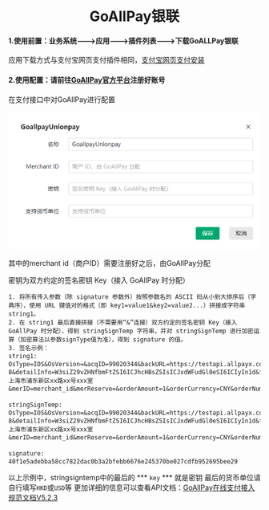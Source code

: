 <h1 align="center">GoAllPay银联</h1>

#### 1.使用前置：业务系统--->应用--->插件列表--->下载GoALLPay银联

应用下载方式与支付宝网页支付插件相同，[支付宝网页支付安装](Alipayweb.md)

#### 2.使用配置：请前往[GoAllPay官方平台](https://goallpayx.com/cn/contact.html)注册好账号

在支付接口中对GoAllPay进行配置

![](img_pay_interface/14.png)

其中的merchant id（商户ID）需要注册好之后，由GoAllPay分配

密钥为双方约定的签名密钥 Key（接入 GoAllPay 时分配）

```
1. 将所有传入参数（除 signature 参数外）按照参数名的 ASCII 码从小到大排序后（字典序），使用 URL 键值对的格式（即 key1=value1&key2=value2...）拼接成字符串 string1。
2. 在 string1 最后直接拼接（不需要用“&”连接）双方约定的签名密钥 Key（接入 GoAllPay 时分配），得到 stringSignTemp 字符串，并对 stringSignTemp 进行加密运算（加密算法以参数signType值为准），得到 signature 的值。
3. 签名示例：
string1: OsType=IOS&OsVersion=&acqID=99020344&backURL=https://testapi.allpayx.com/test&charSet=UTF-8&detailInfo=W3siZ29vZHNfbmFtZSI6ICJhcHBsZSIsICJxdWFudGl0eSI6ICIyIn1d&frontURL=http://example.com&goodsInfo=apple&logisticsStreet=上海市浦东新区xx路xx号xxx室&merID=merchant_id&merReserve=&orderAmount=1&orderCurrency=CNY&orderNum=20220620171733&paymentSchema=UP&signType=SHA256&tradeFrom=H5&transTime=20220620171733&transType=PURC&userID=user01&userIP=114.91.1.243&version=VER000000005

stringSignTemp: OsType=IOS&OsVersion=&acqID=99020344&backURL=https://testapi.allpayx.com/test&charSet=UTF-8&detailInfo=W3siZ29vZHNfbmFtZSI6ICJhcHBsZSIsICJxdWFudGl0eSI6ICIyIn1d&frontURL=http://example.com&goodsInfo=apple&logisticsStreet=上海市浦东新区xx路xx号xxx室&merID=merchant_id&merReserve=&orderAmount=1&orderCurrency=CNY&orderNum=20220620171733&paymentSchema=UP&signType=SHA256&tradeFrom=H5&transTime=20220620171733&transType=PURC&userID=user01&userIP=114.91.1.243&version=VER000000005key

signature: 40f1e5adebba58cc7822dac0b3a2bfebb6676e245370be027cdfb952695bee29
```

以上示例中，stringsigntemp中的最后的 *** `key` *** 就是密钥
最后的货币单位请自行填写`HKD`或`USD`等
更加详细的信息可以查看API文档：[GoAllPay在线支付接入规范文档V5.2.3](https://git.allpayx.com/OpenAPI/common/src/master/AllPay_Integration_Specification_CH.md#goallpay%E5%9C%A8%E7%BA%BF%E6%94%AF%E4%BB%98%E6%8E%A5%E5%85%A5%E8%A7%84%E8%8C%83%E6%96%87%E6%A1%A3v523)

